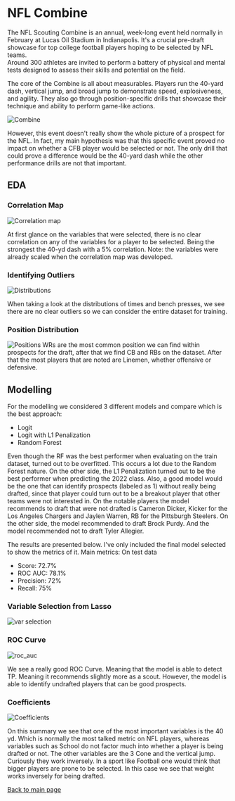 # NFL Combine
The NFL Scouting Combine is an annual, week-long event held normally in February at Lucas Oil Stadium in Indianapolis. 
It's a crucial pre-draft showcase for top college football players hoping to be selected by NFL teams.  
Around 300 athletes are invited to perform a battery of physical and mental tests designed to assess their skills and potential on the field.

The core of the Combine is all about measurables. 
Players run the 40-yard dash, vertical jump, and broad jump to demonstrate speed, explosiveness, and agility. 
They also go through position-specific drills that showcase their technique and ability to perform game-like actions.

![Combine](https://storage.googleapis.com/objects-hosted/combine.jpeg)


However, this event doesn't really show the whole picture of a prospect for the NFL. 
In fact, my main hypothesis was that this specific event proved no impact on whether a CFB player would be selected or not. 
The only drill that could prove a difference would be the 40-yard dash while the other performance drills are not that important. 

## EDA

### Correlation Map
![Correlation map](https://storage.googleapis.com/objects-hosted/corr%20map.png)

At first glance on the variables that were selected, there is no clear correlation on any of the variables for a player to be selected. Being the strongest the 40-yd dash with a 5% correlation.
Note: the variables were already scaled when the correlation map was developed. 

### Identifying Outliers
![Distributions](https://storage.googleapis.com/objects-hosted/continuous%20variables%20combine.png)

When taking a look at the distributions of times and bench presses, we see there are no clear outliers so we can consider the entire dataset for training. 


### Position Distribution
![Positions](https://storage.googleapis.com/objects-hosted/newplot%20(3).png)
WRs are the most common position we can find within prospects for the draft, after that we find CB and RBs on the dataset. 
After that the most players that are noted are Linemen, whether offensive or defensive.

## Modelling
For the modelling we considered 3 different models and compare which is the best approach: 
* Logit
* Logit with L1 Penalization
* Random Forest

Even though the RF was the best performer when evaluating on the train dataset, turned out to be overfitted. This occurs a lot due to the Random Forest nature. 
On the other side, the L1 Penalization turned out to be the best performer when predicting the 2022 class. Also, a good model would be the one that can identify prospects (labeled as 1) without really being drafted, since that player could turn out to be a breakout player that other teams were not interested in. 
On the notable players the model recommends to draft that were not drafted is Cameron Dicker, Kicker for the Los Angeles Chargers and Jaylen Warren, RB for the Pittsburgh Steelers. 
On the other side, the model recommended to draft Brock Purdy. And the model recommended not to draft Tyler Allegier.

The results are presented below. I've only included the final model selected to show the metrics of it. 
Main metrics: On test data
* Score: 72.7%
* ROC AUC: 78.1%
* Precision: 72%
* Recall: 75%

### Variable Selection from Lasso 
![var selection](https://storage.googleapis.com/objects-hosted/Captura%20de%20pantalla%202024-04-20%20a%20la(s)%2010.09.52%E2%80%AFa.m..png)

### ROC Curve
![roc_auc](https://storage.googleapis.com/objects-hosted/roc_auc.png)

We see a really good ROC Curve. Meaning that the model is able to detect TP. 
Meaning it recommends slightly more as a scout. However, the model is able to identify undrafted players that can be good prospects.


### Coefficients
![Coefficients](https://storage.googleapis.com/objects-hosted/Screenshot%202024-04-16%20at%201.10.50%20PM.png)

On this summary we see that one of the most important variables is the 40 yd. Which is normally the most talked metric on NFL players, whereas variables such as School do not factor much into whether a player is being drafted or not. The other variables are the 3 Cone and the vertical jump. Curiously they work inversely. In a sport like Football one would think that bigger players are prone to be selected. In this case we see that weight works inversely for being drafted. 


[Back to main page](https://greg1997-dev.github.io/MyPortfolio/)




